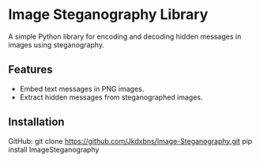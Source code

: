 # Image Steganography Library

A simple Python library for encoding and decoding hidden messages in images using steganography.

## Features
- Embed text messages in PNG images.
- Extract hidden messages from steganographed images.


## Installation
GitHub: git clone https://github.com/Jkdxbns/Image-Steganography.git
pip install ImageSteganography

